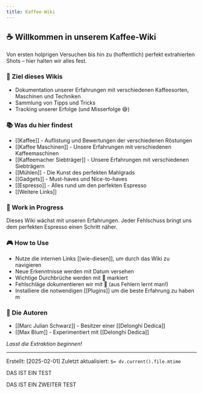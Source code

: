 ```yaml
---
title: Kaffee-Wiki
---
```


## ☕ Willkommen in unserem Kaffee-Wiki

  Von ersten holprigen Versuchen bis hin zu (hoffentlich) perfekt extrahierten Shots – hier halten wir alles fest.

### 🎯 Ziel dieses Wikis
- Dokumentation unserer Erfahrungen mit verschiedenen Kaffeesorten, Maschinen und Techniken
- Sammlung von Tipps und Tricks
- Tracking unserer Erfolge (und Misserfolge 😅)

### 📚 Was du hier findest

- [[Kaffee]] - Auflistung und Bewertungen der verschiedenen Röstungen
- [[Kaffee Maschinen]] - Unsere Erfahrungen mit verschiedenen Kaffeemaschinen
- [[Kaffeemacher Siebträger]] - Unsere Erfahrungen mit verschiedenen Siebträgern
- [[Mühlen]]  - Die Kunst des perfekten Mahlgrads
- [[Gadgets]] - Must-haves und Nice-to-haves
- [[Espresso]] - Alles rund um den perfekten Espresso
- [[Weitere Links]]

### 🌱 Work in Progress
Dieses Wiki wächst mit unseren Erfahrungen. Jeder Fehlschuss bringt uns dem perfekten Espresso einen Schritt näher.

### 🎮 How to Use
- Nutze die internen Links [[wie-diesen]], um durch das Wiki zu navigieren
- Neue Erkenntnisse werden mit Datum versehen
- Wichtige Durchbrüche werden mit 🌟 markiert
- Fehlschläge dokumentieren wir mit 🚫 (aus Fehlern lernt man!)
- Installiere die notwendigen [[Plugins]] um die beste Erfahrung zu haben
m
### 👥 Die Autoren
- [[Marc Julian Schwarz]] - Besitzer einer [[Delonghi Dedica]]
- [[Max Blum]] - Experimentiert mit [[Delonghi Dedica]]

*Lasst die Extraktion beginnen!*

---
Erstellt: [2025-02-01]
Zuletzt aktualisiert: `$= dv.current().file.mtime`



DAS IST EIN TEST

DAS IST EIN ZWEITER TEST
